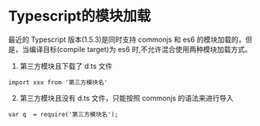 # Typescript的模块加载

最近的 Typescript 版本(1.5.3)是同时支持 commonjs 和 es6 的模块加载的，但是，当编译目标(compile target)为 es6 时,不允许混合使用两种模块加载方式。

1. 第三方模块且下载了 d.ts 文件  
```
import xxx from '第三方模块名'
```

2. 第三方模块且没有 d.ts 文件，只能按照 commonjs 的语法来进行导入
```
var q  = require('第三方模块名');
```